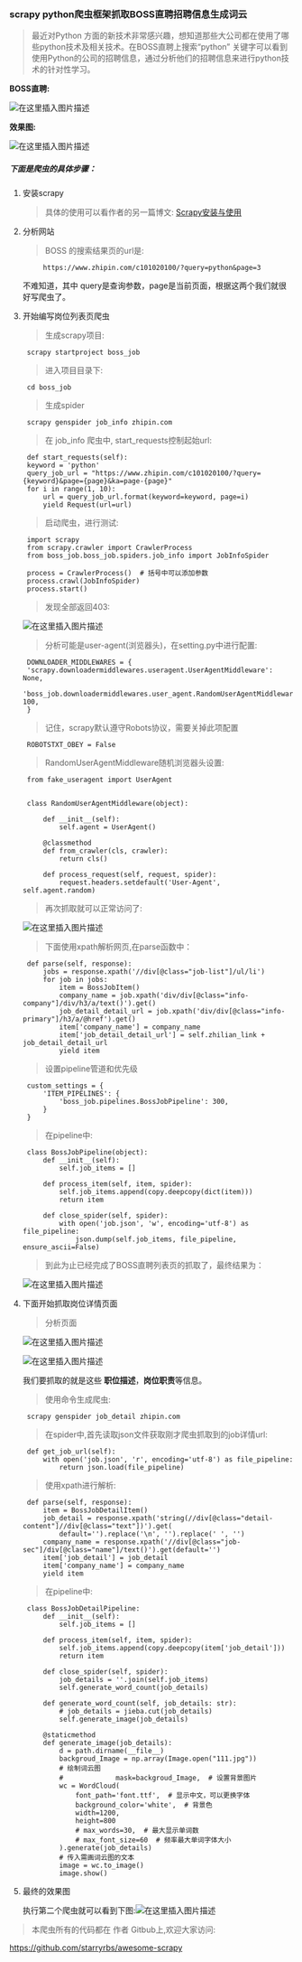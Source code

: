 ### scrapy python爬虫框架抓取BOSS直聘招聘信息生成词云

> 最近对Python 方面的新技术非常感兴趣，想知道那些大公司都在使用了哪些python技术及相关技术。在BOSS直聘上搜索“python” 关键字可以看到使用Python的公司的招聘信息，通过分析他们的招聘信息来进行python技术的针对性学习。

****BOSS直聘**:**

![在这里插入图片描述](https://img-blog.csdnimg.cn/20190804212527348.png?x-oss-process=image/watermark,type_ZmFuZ3poZW5naGVpdGk,shadow_10,text_aHR0cHM6Ly9ibG9nLmNzZG4ubmV0L3FxXzM3ODkyMjIz,size_16,color_FFFFFF,t_70)


**效果图:**

![在这里插入图片描述](https://img-blog.csdnimg.cn/20190804232424157.png?x-oss-process=image/watermark,type_ZmFuZ3poZW5naGVpdGk,shadow_10,text_aHR0cHM6Ly9ibG9nLmNzZG4ubmV0L3FxXzM3ODkyMjIz,size_16,color_FFFFFF,t_70)

##### 下面是爬虫的具体步骤：

1. 安装scrapy

	> 具体的使用可以看作者的另一篇博文:  [Scrapy安装与使用](https://blog.csdn.net/qq_37892223/article/details/82766670)

2. 分析网站
	
	>  BOSS 的搜索结果页的url是: 
	
			https://www.zhipin.com/c101020100/?query=python&page=3

	不难知道，其中 query是查询参数，page是当前页面，根据这两个我们就很好写爬虫了。

3. 开始编写岗位列表页爬虫

	> 生成scrapy项目:
	
		scrapy startproject boss_job

	> 进入项目目录下:

		cd boss_job

	> 生成spider

		scrapy genspider job_info zhipin.com
		
	> 在 job_info 爬虫中, start_requests控制起始url:

	    def start_requests(self):
        keyword = 'python'
        query_job_url = "https://www.zhipin.com/c101020100/?query={keyword}&page={page}&ka=page-{page}"
        for i in range(1, 10):
            url = query_job_url.format(keyword=keyword, page=i)
            yield Request(url=url)

	> 启动爬虫，进行测试:
	
		import scrapy
		from scrapy.crawler import CrawlerProcess
		from boss_job.boss_job.spiders.job_info import JobInfoSpider
		
		process = CrawlerProcess()  # 括号中可以添加参数
		process.crawl(JobInfoSpider)
		process.start()

	>  发现全部返回403: 
	
	![在这里插入图片描述](https://img-blog.csdnimg.cn/20190804214512908.png?x-oss-process=image/watermark,type_ZmFuZ3poZW5naGVpdGk,shadow_10,text_aHR0cHM6Ly9ibG9nLmNzZG4ubmV0L3FxXzM3ODkyMjIz,size_16,color_FFFFFF,t_70)

	>   分析可能是user-agent(浏览器头)，在setting.py中进行配置:


		DOWNLOADER_MIDDLEWARES = {
	    'scrapy.downloadermiddlewares.useragent.UserAgentMiddleware': None,
	    'boss_job.downloadermiddlewares.user_agent.RandomUserAgentMiddleware': 100,
		}

	> 记住，scrapy默认遵守Robots协议，需要关掉此项配置
	
		ROBOTSTXT_OBEY = False

	>  RandomUserAgentMiddleware随机浏览器头设置:

		from fake_useragent import UserAgent
	
	
		class RandomUserAgentMiddleware(object):
	
		    def __init__(self):
		        self.agent = UserAgent()
		
		    @classmethod
		    def from_crawler(cls, crawler):
		        return cls()
		
		    def process_request(self, request, spider):
		        request.headers.setdefault('User-Agent', self.agent.random)

	> 再次抓取就可以正常访问了:

	![在这里插入图片描述](https://img-blog.csdnimg.cn/20190804220656716.png?x-oss-process=image/watermark,type_ZmFuZ3poZW5naGVpdGk,shadow_10,text_aHR0cHM6Ly9ibG9nLmNzZG4ubmV0L3FxXzM3ODkyMjIz,size_16,color_FFFFFF,t_70)
	>  下面使用xpath解析网页,在parse函数中：
	
	    def parse(self, response):
	        jobs = response.xpath('//div[@class="job-list"]/ul/li')
	        for job in jobs:
	            item = BossJobItem()
	            company_name = job.xpath('div/div[@class="info-company"]/div/h3/a/text()').get()
	            job_detail_detail_url = job.xpath('div/div[@class="info-primary"]/h3/a/@href').get()
	            item['company_name'] = company_name
	            item['job_detail_detail_url'] = self.zhilian_link + job_detail_detail_url
	            yield item

		
	> 设置pipeline管道和优先级


	    custom_settings = {
	        'ITEM_PIPELINES': {
	            'boss_job.pipelines.BossJobPipeline': 300,
	        }
	    }

	> 在pipeline中:

		class BossJobPipeline(object):
		    def __init__(self):
		        self.job_items = []
		
		    def process_item(self, item, spider):
		        self.job_items.append(copy.deepcopy(dict(item)))
		        return item
		
		    def close_spider(self, spider):
		        with open('job.json', 'w', encoding='utf-8') as file_pipeline:
		            json.dump(self.job_items, file_pipeline, ensure_ascii=False)

	> 到此为止已经完成了BOSS直聘列表页的抓取了，最终结果为：

	![在这里插入图片描述](https://img-blog.csdnimg.cn/20190804222932363.png?x-oss-process=image/watermark,type_ZmFuZ3poZW5naGVpdGk,shadow_10,text_aHR0cHM6Ly9ibG9nLmNzZG4ubmV0L3FxXzM3ODkyMjIz,size_16,color_FFFFFF,t_70)
4. 下面开始抓取岗位详情页面

	> 分析页面

	![在这里插入图片描述](https://img-blog.csdnimg.cn/20190804223104676.png?x-oss-process=image/watermark,type_ZmFuZ3poZW5naGVpdGk,shadow_10,text_aHR0cHM6Ly9ibG9nLmNzZG4ubmV0L3FxXzM3ODkyMjIz,size_16,color_FFFFFF,t_70)

	![在这里插入图片描述](https://img-blog.csdnimg.cn/20190804223119104.png?x-oss-process=image/watermark,type_ZmFuZ3poZW5naGVpdGk,shadow_10,text_aHR0cHM6Ly9ibG9nLmNzZG4ubmV0L3FxXzM3ODkyMjIz,size_16,color_FFFFFF,t_70)
	
	我们要抓取的就是这些 **职位描述**，**岗位职责**等信息。

	> 使用命令生成爬虫:

		scrapy genspider job_detail zhipin.com

	> 在spider中,首先读取json文件获取刚才爬虫抓取到的job详情url:

	    def get_job_url(self):
	        with open('job.json', 'r', encoding='utf-8') as file_pipeline:
	            return json.load(file_pipeline)

	> 使用xpath进行解析:


	    def parse(self, response):
	        item = BossJobDetailItem()
	        job_detail = response.xpath('string(//div[@class="detail-content"]//div[@class="text"])').get(
	            default='').replace('\n', '').replace(' ', '')
	        company_name = response.xpath('//div[@class="job-sec"]/div[@class="name"]/text()').get(default='')
	        item['job_detail'] = job_detail
	        item['company_name'] = company_name
	        yield item

	> 在pipeline中:

		class BossJobDetailPipeline:
		    def __init__(self):
		        self.job_items = []
		
		    def process_item(self, item, spider):
		        self.job_items.append(copy.deepcopy(item['job_detail']))
		        return item
		
		    def close_spider(self, spider):
		        job_details = ''.join(self.job_items)
		        self.generate_word_count(job_details)
		
		    def generate_word_count(self, job_details: str):
		        # job_details = jieba.cut(job_details)
		        self.generate_image(job_details)
		
		    @staticmethod
		    def generate_image(job_details):
		        d = path.dirname(__file__)
		        backgroud_Image = np.array(Image.open("111.jpg"))
		        # 绘制词云图
		        #             mask=backgroud_Image,  # 设置背景图片
		        wc = WordCloud(
		            font_path='font.ttf',  # 显示中文，可以更换字体
		            background_color='white',  # 背景色
		            width=1200,
		            height=800
		            # max_words=30,  # 最大显示单词数
		            # max_font_size=60  # 频率最大单词字体大小
		        ).generate(job_details)
		        # 传入需画词云图的文本
		        image = wc.to_image()
		        image.show()
		       
5. 最终的效果图

	执行第二个爬虫就可以看到下图:![在这里插入图片描述](https://img-blog.csdnimg.cn/20190804232542795.png?x-oss-process=image/watermark,type_ZmFuZ3poZW5naGVpdGk,shadow_10,text_aHR0cHM6Ly9ibG9nLmNzZG4ubmV0L3FxXzM3ODkyMjIz,size_16,color_FFFFFF,t_70)


> 本爬虫所有的代码都在 作者 Gitbub上,欢迎大家访问:

https://github.com/starryrbs/awesome-scrapy